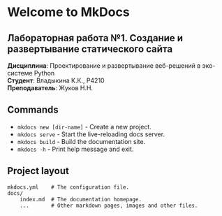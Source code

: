 # Welcome to MkDocs

## Лабораторная работа №1. Создание и развертывание статического сайта
**Дисциплина**: Проектирование и развертывание веб-решений в эко-системе Python  
**Студент**: Владыкина К.К., P4210  
**Преподаватель**: Жуков Н.Н.

## Commands

* `mkdocs new [dir-name]` - Create a new project.
* `mkdocs serve` - Start the live-reloading docs server.
* `mkdocs build` - Build the documentation site.
* `mkdocs -h` - Print help message and exit.

## Project layout

    mkdocs.yml    # The configuration file.
    docs/
        index.md  # The documentation homepage.
        ...       # Other markdown pages, images and other files.
